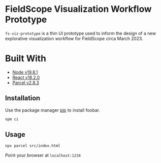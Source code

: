 # FieldScope Visualization Workflow Prototype

`fs-viz-prototype` is a thin UI prototype used to inform the design of a new explorative visualization workflow for FieldScope circa March 2023.


# Built With

* [Node v19.8.1]()
* [React v18.2.0]()
* [Parcel v2.8.3](https://parceljs.org/)


## Installation

Use the package manager [pip](https://pip.pypa.io/en/stable/) to install foobar.

```bash
npm ci
```

## Usage

```bash
npx parcel src/index.html
```

Point your browser at `localhost:1234`
